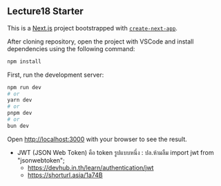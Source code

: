 ## Lecture18 Starter

This is a [Next.js](https://nextjs.org/) project bootstrapped with [`create-next-app`](https://github.com/vercel/next.js/tree/canary/packages/create-next-app).

After cloning repository, open the project with VSCode and install dependencies using the following command:

```bash
npm install
```

First, run the development server:

```bash
npm run dev
# or
yarn dev
# or
pnpm dev
# or
bun dev
```

Open [http://localhost:3000](http://localhost:3000) with your browser to see the result.

- JWT (JSON Web Token) คือ token รูปแบบหนึ่ง : ปล.ห้ามลืม import  jwt  from "jsonwebtoken";
    - https://devhub.in.th/learn/authentication/jwt
    - https://shorturl.asia/1a74B
